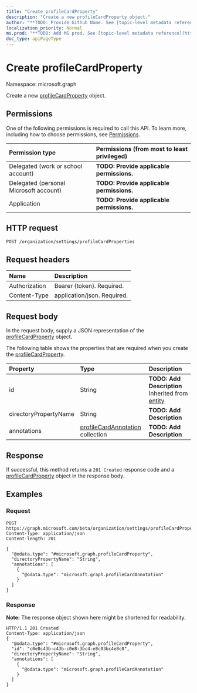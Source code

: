 ```yaml
---
title: "Create profileCardProperty"
description: "Create a new profileCardProperty object."
author: "**TODO: Provide Github Name. See [topic-level metadata reference](https://msgo.azurewebsites.net/add/document/guidelines/metadata.html#topic-level-metadata)**"
localization_priority: Normal
ms.prod: "**TODO: Add MS prod. See [topic-level metadata reference](https://msgo.azurewebsites.net/add/document/guidelines/metadata.html#topic-level-metadata)**"
doc_type: apiPageType
---
```


# Create profileCardProperty
Namespace: microsoft.graph

Create a new [profileCardProperty](../resources/profilecardproperty.md) object.

## Permissions
One of the following permissions is required to call this API. To learn more, including how to choose permissions, see [Permissions](/concepts/permissions-reference.md).

|Permission type|Permissions (from most to least privileged)|
|:---|:---|
|Delegated (work or school account)|**TODO: Provide applicable permissions.**|
|Delegated (personal Microsoft account)|**TODO: Provide applicable permissions.**|
|Application|**TODO: Provide applicable permissions.**|

## HTTP request

<!-- {
  "blockType": "ignored"
}
-->
``` http
POST /organization/settings/profileCardProperties
```

## Request headers
|Name|Description|
|:---|:---|
|Authorization|Bearer {token}. Required.|
|Content-Type|application/json. Required.|

## Request body
In the request body, supply a JSON representation of the [profileCardProperty](../resources/profilecardproperty.md) object.

The following table shows the properties that are required when you create the [profileCardProperty](../resources/profilecardproperty.md).

|Property|Type|Description|
|:---|:---|:---|
|id|String|**TODO: Add Description** Inherited from [entity](../resources/entity.md)|
|directoryPropertyName|String|**TODO: Add Description**|
|annotations|[profileCardAnnotation](../resources/profilecardannotation.md) collection|**TODO: Add Description**|



## Response

If successful, this method returns a `201 Created` response code and a [profileCardProperty](../resources/profilecardproperty.md) object in the response body.

## Examples

### Request
<!-- {
  "blockType": "request",
  "name": "create_profilecardproperty_from_"
}
-->
``` http
POST https://graph.microsoft.com/beta/organization/settings/profileCardProperties
Content-Type: application/json
Content-length: 201

{
  "@odata.type": "#microsoft.graph.profileCardProperty",
  "directoryPropertyName": "String",
  "annotations": [
    {
      "@odata.type": "microsoft.graph.profileCardAnnotation"
    }
  ]
}
```


### Response
**Note:** The response object shown here might be shortened for readability.
<!-- {
  "blockType": "response",
  "truncated": true,
  "@odata.type": "microsoft.graph.profilecardproperty"
}
-->
``` http
HTTP/1.1 201 Created
Content-Type: application/json
{
  "@odata.type": "#microsoft.graph.profileCardProperty",
  "id": "c0e8c43b-c43b-c0e8-3bc4-e8c03bc4e8c0",
  "directoryPropertyName": "String",
  "annotations": [
    {
      "@odata.type": "microsoft.graph.profileCardAnnotation"
    }
  ]
}
```

